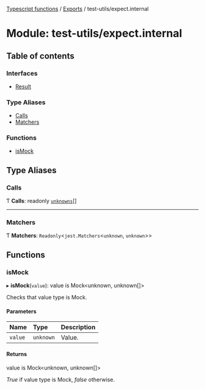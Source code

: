 [Typescript functions](../index.md) / [Exports](../modules.md) / test-utils/expect.internal

# Module: test-utils/expect.internal

## Table of contents

### Interfaces

- [Result](../interfaces/test_utils_expect_internal.Result.md)

### Type Aliases

- [Calls](test_utils_expect_internal.md#calls)
- [Matchers](test_utils_expect_internal.md#matchers)

### Functions

- [isMock](test_utils_expect_internal.md#ismock)

## Type Aliases

### Calls

Ƭ **Calls**: readonly [`unknowns`](types_core.md#unknowns)[]

___

### Matchers

Ƭ **Matchers**: `Readonly`<`jest.Matchers`<`unknown`, `unknown`\>\>

## Functions

### isMock

▸ **isMock**(`value`): value is Mock<unknown, unknown[]\>

Checks that value type is Mock.

#### Parameters

| Name | Type | Description |
| :------ | :------ | :------ |
| `value` | `unknown` | Value. |

#### Returns

value is Mock<unknown, unknown[]\>

_True_ if value type is Mock, _false_ otherwise.
